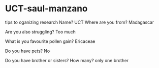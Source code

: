 # UCT-saul-manzano
tips to oganizing research
Name?
UCT
Where are you from?
Madagascar

Are you also struggling?
Too much

What is you favourite pollen gain?
Ericaceae

Do you have pets?
No

Do you have brother or sisters? How many?
only one brother
